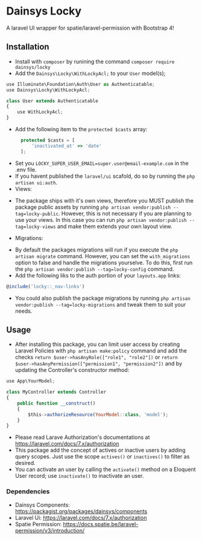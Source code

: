 # Dainsys Locky  
A laravel UI wrapper for spatie/laravel-permission with Bootstrap 4!
## Installation
* Install with `composer` by runining the command `composer require dainsys/locky`
* Add the `Dainsys\Locky\WithLockyAcl;` to your `User` model(s);
```javascript
use Illuminate\Foundation\Auth\User as Authenticatable;
use Dainsys\Locky\WithLockyAcl;

class User extends Authenticatable
{
    use WithLockyAcl;
}
```
* Add the following item to the `protected $casts` array:
  ```javascript
    protected $casts = [
        'inactivated_at' => 'date'
    ];
  ```
* Set you `LOCKY_SUPER_USER_EMAIL=super.user@email-example.com` in the .env file.
* If you havent published the `laravel/ui` scafold, do so by running the `php artisan ui:auth`.
* Views:
- The package ships with it's own views, therefore you MUST publish the package public assets by running `php artisan vendor:publish --tag=locky-public`. However, this is not necessary if you are planning to use your views. In this case you can run `php artisan vendor:publish --tag=locky-views` and make them extends your own layout view. 
* Migrations:
- By default the packages migrations will run if you execute the `php artisan migrate` command. However, you can set the `with_migrations` option to false and handle the migrations yourselve. To do this, first run the `php artisan vendor:publish --tag=locky-config` command.
- Add the following liks to the auth portion of your `layouts.app` links:
````javascript 
@include('locky::_nav-links')
````
- You could also publish the package migrations by running `php artisan vendor:publish --tag=locky-migrations` and tweak them to suit your needs.
## Usage
* After installing this package, you can limit user access by creating Laravel Policies with `php artisan make:policy` command and add the checks `return $user->hasAnyRole(["role1", "role2"])` or `return $user->hasAnyPermission(["permission1", "permission2"])` and by updating the Controller's constructor method:
```javascript
use App\YourModel;

class MyController extends Controller
{
    public function __construct()
    {
        $this->authorizeResource(YourModel::class, 'model');
    }
}
```
- Please read Larave Authorization's documentations at https://laravel.com/docs/7.x/authorization
- This package add the concept of actives or inactive users by adding query scopes. Just use the scope `actives()` or `inactives()` to filter as desired. 
- You can activate an user by calling the `activate()` method on a Eloquent User record; use `inactivate()` to inactivate an user.
### Dependencies
* Dainsys Components: https://packagist.org/packages/dainsys/components
* Laravel Ui: https://laravel.com/docs/7.x/authorization
* Spatie Permission: https://docs.spatie.be/laravel-permission/v3/introduction/

 
